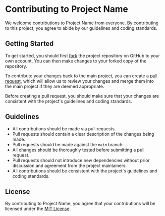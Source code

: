 # Contributing to Project Name

We welcome contributions to Project Name from everyone. By contributing to this project, you agree to abide by our guidelines and coding standards.

## Getting Started

To get started, you should first [fork](https://help.github.com/articles/fork-a-repo/) the project repository on GitHub to your own account. You can then make changes to your forked copy of the repository.

To contribute your changes back to the main project, you can create a [pull request](https://help.github.com/articles/about-pull-requests/), which will allow us to review your changes and merge them into the main project if they are deemed appropriate.

Before creating a pull request, you should make sure that your changes are consistent with the project's guidelines and coding standards.

## Guidelines

- All contributions should be made via pull requests.
- Pull requests should contain a clear description of the changes being made.
- Pull requests should be made against the `main` branch.
- All changes should be thoroughly tested before submitting a pull request.
- Pull requests should not introduce new dependencies without prior discussion and agreement from the project maintainers.
- All contributions should be consistent with the project's guidelines and coding standards.

## License

By contributing to Project Name, you agree that your contributions will be licensed under the [MIT License](LICENSE).
